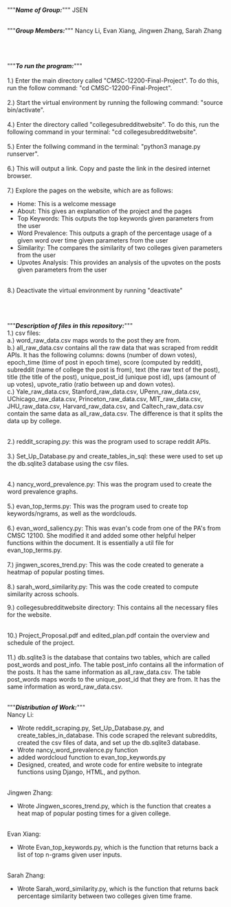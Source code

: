 """*****Name of Group:*****""" JSEN<br /><br />

"""*****Group Members:*****""" Nancy Li, Evan Xiang, Jingwen Zhang, Sarah Zhang<br /><br /><br /><br />

"""*****To run the program:*****"""<br /><br />
1.) Enter the main directory called "CMSC-12200-Final-Project". To do this, run the follow command: "cd CMSC-12200-Final-Project".<br /><br />
2.) Start the virtual environment by running the following command: "source bin/activate".<br /><br />
4.) Enter the directory called "collegesubredditwebsite". To do this, run the following command in your terminal: "cd collegesubredditwebsite". <br /><br />
5.) Enter the follwing command in the terminal: "python3 manage.py runserver".<br /><br />
6.) This will output a link. Copy and paste the link in the desired internet browser.<br /><br />
7.) Explore the pages on the website, which are as follows:<br />
  - Home: This is a welcome message<br />
  - About: This gives an explanation of the project and the pages<br />
  - Top Keywords: This outputs the top keywords given parameters from the user<br />
  - Word Prevalence: This outputs a graph of the percentage usage of a given word over time given parameters from the user<br />
  - Similarity: The compares the similarity of two colleges given parameters from the user<br />
  - Upvotes Analysis: This provides an analysis of the upvotes on the posts given parameters from the user<br /><br />

8.) Deactivate the virtual environment by running "deactivate"<br /><br /><br /><br />
  
 
"""*****Description of files in this repository:*****""" <br />
1.) csv files:  <br />
  a.) word_raw_data.csv maps words to the post they are from. <br />
  b.) all_raw_data.csv contains all the raw data that was scraped from reddit APIs. It has the following columns: downs (number of down votes), epoch_time (time of post in epoch time), score (computed by reddit), subreddit (name of college the post is from), text (the raw text of the post), title (the title of the post), unique_post_id (unique post id), ups (amount of up votes), upvote_ratio (ratio between up and down votes). <br />
  c.) Yale_raw_data.csv, Stanford_raw_data.csv, UPenn_raw_data.csv, UChicago_raw_data.csv, Princeton_raw_data.csv, MIT_raw_data.csv, JHU_raw_data.csv, Harvard_raw_data.csv, and Caltech_raw_data.csv contain the same data as all_raw_data.csv. The difference is that it splits the data up by college.  <br /><br />
  
2.) reddit_scraping.py: this was the program used to scrape reddit APIs. <br /><br />
3.) Set_Up_Database.py and create_tables_in_sql: these were used to set up the db.sqlite3 database using the csv files. <br /><br />


4.) nancy_word_prevalence.py: This was the program used to create the word prevalence graphs.  <br /><br />
5.) evan_top_terms.py: This was the program used to create top keywords/ngrams, as well as the wordclouds. <br /><br />
6.) evan_word_saliency.py: This was evan's code from one of the PA's from CMSC 12100. She modified it and added some other helpful helper functions within the document. It is essentially a util file for evan_top_terms.py. <br /><br />
7.) jingwen_scores_trend.py: This was the code created to generate a heatmap of popular posting times. <br /><br />
8.) sarah_word_similarity.py: This was the code created to compute similarity across schools.

9.) collegesubredditwebsite directory: This contains all the necessary files for the website.  <br /><br />

10.) Project_Proposal.pdf and edited_plan.pdf contain the overview and schedule of the project.  <br /><br />
11.) db.sqlite3 is the database that contains two tables, which are called post_words and post_info. The table post_info contains all the information of the posts. It has the same information as all_raw_data.csv. The table post_words maps words to the unique_post_id that they are from. It has the same information as word_raw_data.csv.  <br /><br />


 
"""*****Distribution of Work:*****""" <br />
Nancy Li: <br />
- Wrote reddit_scraping.py, Set_Up_Database.py, and create_tables_in_database. This code scraped the relevant subreddits, created the csv files of data, and set up the db.sqlite3 database.<br />
- Wrote nancy_word_prevalence.py function <br />
- added wordcloud function to evan_top_keywords.py <br />
- Designed, created, and wrote code for entire website to integrate functions using Django, HTML, and python.<br /><br />

Jingwen Zhang:<br />
- Wrote Jingwen_scores_trend.py, which is the function that creates a heat map of popular posting times for a given college.<br /><br />

Evan Xiang:<br />
- Wrote Evan_top_keywords.py, which is the function that returns back a list of top n-grams given user inputs.<br /><br />

Sarah Zhang:<br />
- Wrote Sarah_word_similarity.py, which is the function that returns back percentage similarity between two colleges given time frame.<br /><br />
